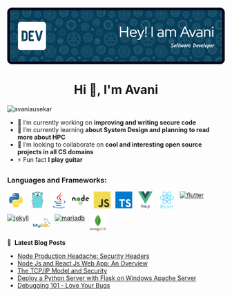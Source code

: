 ![Header](./header-image.png)

<h1 align = "center">Hi 👋, I'm Avani</h1>
<p align="left"> <img src="https://komarev.com/ghpvc/?username=avaniausekar&base=937" alt="avaniausekar" /> </p>

- 🔭 I’m currently working on **improving and writing secure code**
- 🌱 I’m currently learning **about System Design and planning to read more about HPC**
- 👯 I’m looking to collaborate on **cool and interesting open source projects in all CS domains**
- ⚡ Fun fact **I play guitar**
  <!-- <a href="https://github.com/avaniausekar"><img src="https://github-readme-stats.vercel.app/api?username=avaniausekar&show_icons=true" /> </a> -->
<h3 align="left">Languages and Frameworks:</h3>
<p style="display: flex; flex-wrap: wrap; gap: 10px;">
<a href="https://www.python.org" target="_blank" rel="noreferrer"> <img src="https://raw.githubusercontent.com/devicons/devicon/master/icons/python/python-original.svg" alt="python" width="40" height="40"/> </a> 
<a href="https://golang.org" target="_blank" rel="noreferrer"> <img src="https://raw.githubusercontent.com/devicons/devicon/master/icons/go/go-original.svg" alt="go" width="40" height="40"/> </a> 
<a href="https://www.java.com" target="_blank" rel="noreferrer"> <img src="https://raw.githubusercontent.com/devicons/devicon/master/icons/java/java-original.svg" alt="java" width="40" height="40"/> </a> 
<a href="https://nodejs.org" target="_blank" rel="noreferrer"> <img src="https://raw.githubusercontent.com/devicons/devicon/master/icons/nodejs/nodejs-original-wordmark.svg" alt="nodejs" width="40" height="40"/> </a> 
<a href="https://developer.mozilla.org/en-US/docs/Web/JavaScript" target="_blank" rel="noreferrer"> <img src="https://raw.githubusercontent.com/devicons/devicon/master/icons/javascript/javascript-original.svg" alt="javascript" width="40" height="40"/> </a> 
<a href="https://www.typescriptlang.org/" target="_blank" rel="noreferrer"> <img src="https://raw.githubusercontent.com/devicons/devicon/master/icons/typescript/typescript-original.svg" alt="typescript" width="40" height="40"/> </a> 
<a href="https://vuejs.org/" target="_blank" rel="noreferrer"> <img src="https://raw.githubusercontent.com/devicons/devicon/master/icons/vuejs/vuejs-original-wordmark.svg" alt="vuejs" width="40" height="40"/> </a> 
<a href="https://reactjs.org/" target="_blank" rel="noreferrer"> <img src="https://raw.githubusercontent.com/devicons/devicon/master/icons/react/react-original-wordmark.svg" alt="react" width="40" height="40"/> </a>
<a href="https://flutter.dev" target="_blank" rel="noreferrer"> <img src="https://www.vectorlogo.zone/logos/flutterio/flutterio-icon.svg" alt="flutter" width="40" height="40"/> </a> 
<a href="https://jekyllrb.com/" target="_blank" rel="noreferrer"> <img src="https://www.vectorlogo.zone/logos/jekyllrb/jekyllrb-icon.svg" alt="jekyll" width="40" height="40"/> </a> 
<a href="https://www.mysql.com/" target="_blank" rel="noreferrer"> <img src="https://raw.githubusercontent.com/devicons/devicon/master/icons/mysql/mysql-original-wordmark.svg" alt="mysql" width="40" height="40"/> </a> 
<a href="https://mariadb.org/" target="_blank" rel="noreferrer"> <img src="https://www.vectorlogo.zone/logos/mariadb/mariadb-icon.svg" alt="mariadb" width="40" height="40"/> </a> 
<a href="https://www.mongodb.com/" target="_blank" rel="noreferrer"> <img src="https://raw.githubusercontent.com/devicons/devicon/master/icons/mongodb/mongodb-original-wordmark.svg" alt="mongodb" width="40" height="40"/> </a> 
</p>

📕 &nbsp;**Latest Blog Posts**
<!-- BLOG-POST-LIST:START -->
- [Node Production Headache: Security Headers](https://avaniausekar.github.io/full-stack/node-and-security-headers/)
- [Node Js and React Js Web App: An Overview](https://avaniausekar.github.io/full-stack/a-node-js-web-app-an-overview/)
- [The TCP/IP Model and Security](https://avaniausekar.github.io/networking/the-tcp-ip-and-security/)
- [Deploy a Python Server with Flask on Windows Apache Server](https://avaniausekar.github.io/tech-insights/Ways-to-deploy-a-python-server-on-apache/)
- [Debugging 101 - Love Your Bugs](https://avaniausekar.github.io/tech-insights/debugging_guide/)
<!-- BLOG-POST-LIST:END -->
</p>

